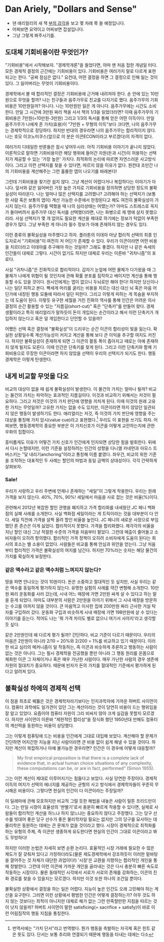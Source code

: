 
# Dan Ariely, "Dollars and Sense" 

* 댄 애리얼리의 새 책 [부의 감각](http://www.aladin.co.kr/shop/wproduct.aspx?ItemId=153434095)을 보고 몇 차례 쭉 쓸 예정입니다.  
* 어찌보면 요약이고 어찌보면 잡설입니다. 
* 그냥 그렇게 봐주시기를. 

## 도대체 기회비용이란 무엇인가? 
"기회비용"에서 시작해보자. "경제학개론"을 들었다면, 아마 맨 처음 접한 개념일 터다. 모든 경제적 결정의 근간에는 기회비용이 있다. 기회비용은 여러가지 말로 다르게 표현되고는 한다. "공짜 점심은 없다." 요컨대, 어떤 결정을 하면 그 결정으로 인해 잃는 것이 있다. 그 잃어버리는 무엇이 기회비용이다.  

경제학에서 볼 때 합리적인 결정은 기회비용에 근거해 내려져야 한다. 손 안에 있는 10만원으로 무엇을 할까? 나는 친구들과 음주가무로 친교를 다지기로 했다. 음주가무의 기회비용은 10만원일까? 아니다. 나는 10만원만 잃은 게 아니다. 음주가무에는 시간도 소비한다. 만일 그 시간에 3만원 짜리 책을 사서 책의 1/3을 읽었더라면? 이때 음주가무의 기회비용은 7만원(=10만원-3만원)  그리고 1/3의 독서를 통해 얻은 어떤 이득이다. 만일 음주가무가 나에게 준 가치(효용)이 "7만원 + 무형의 이득"보다 크다면, 나의 음주가무는 경제학적으로 정당하다. 하지만 반대의 경우라면 나의 음주가무는 합리적이지 않다. 나는 호모 이코노미쿠스(앞으로 이 분은 이콘ECON이라고 부르겠다)의 자격이 없다. 

여러가지 디테일한 반론들은 잠시 넣어두시라. 아직 기회비용 이야기가 끝나지 않았다. 이론적으로 말하면 기회비용이란 해당 행위에 들어간 자원(돈과 시간)이 허용하는 선택지가 제공할 수 있는 '가장 높은' 가치다. 최적화의 논리에 따르면 자연스러운 사고방식이다. 그리고 이런 선택지를 찾을 수 있다면, 따르지 않을 이유가 없다. 원컨대 조만간 나의 기회비용을 계산해주는 그런 훌륭한 앱이 나오기를 바래본다! 

그런데 기회비용을 찾기란 쉽지 않다. 그냥 계산이 어렵다거나 복잡하다는 이야기가 아니다. 앞서와 같은 잃어버린 가장 높은 가치로 기회비용을 정의하면 상당한 정도의 불확실성이 따라온다. 나는 얼마나 많은 선택지를 고려했나? 고려해야 하는 선택지가 (보통한 사람 혹은 보통의 앱이) 계산 가능한 수준에서 한정된다고 해도 여전히 불확실성이 가시지 않는다. 음주가무를 택했을 때 나의 심리상태는 어땠는가? 아마도 스트레스로 꼭지가 돌아버려서 음주가무 대신 독서를 선택했더라면, 나는 화병으로 제 명에 살지 못했으리라. 사실 선택지가 몇 개 없어도 필요한 계산을 제대로 하기에는 정보가 턱없이 부족한 경우가 많다. 그냥 부족한 게 아니라 필수 정보가 아예 존재하지 않는 경우도 있다. 

이런 종류의 불확실성을 마주했다고 하자. 플라톤의 이데아 마냥 합리적 선택의 최종 인도자로서 "기회비용"이 여전히 저 어딘가 존재할 수 있다. 우리가 이콘이라면 어떤 비용을 치르더라고 이데아를 추구해야 하는 것일까? 그래도 좋겠다. 하지만 나 같은 속세의 인간들이 대체로 그렇다. 시간이 없기도 하지만 대체로 우리는 이른바 "귀차니즘"의 포로다. 

사실 "귀차니즘"은 진화적으로 합리적이다. 갑자기 눈앞에 어떤 물체가 다가왔을 때 그 물체가 나에게 위협이 될 것인지에 관해 확률 분포를 짐작하고 베이지언 계산을 통해 행동할 수도 있을 것이다. 원시인에게는 앱이 없으니 두뇌로만 해야 한다! 하지만 당신이나 나는 일단 피하고 본다. 빡세게 머리를 굴리는 비용을 치르는 대신 대신 뇌 혹은 마음 어딘가에 내장된 행동 모듈에 따라서 일단 피한다. 그리고 이렇게 피하는 게 목숨을 부지하는 데 도움이 된다. 이렇듯 유구한 세월을 거친 진화의 역사를 통해 인간은 어려운 의사 결정의 순간 활용할 수 있는 "지름길(short-cut)" 혹은 "단축키"를 만들어 왔다. 경제 생활이라고 특히 에리얼리가 말하듯이 돈이 개입되는 순간이라고 해서 이런 단축키가 개입하지 않는다고 혹은 덜 개입한다고 단언할 수 있을까? 

어쨌든 선택 혹은 결정에 "불확실성"이 드리우는 순간 이콘의 합리성이 빛을 잃는다. 확실한 상황일수록 계산가능성이 커지고 계산을 통해 보다 큰 이익을 추구할 여지도 커진다. 하지만 불확실성이 존재하게 되면 그 이콘의 활동 폭이 좁아지고 때로는 아예 존재하지 않게 될지도 모른다. 이때 인간은 단축키를 찾게 된다. 그리고 이런 단축키와 함께 기회비용으로 무장한 이콘이라면 하지 않았을 선택이 우리의 선택지가 되기도 한다. 행동경제학은 이렇게 탄생한다. 

## 내게 비교할 무엇을 다오  

비교의 대상이 없을 때 쉽게 불확실성이 발생한다. 이 물건의 가치는 얼마나 될까? 비교는 물건의 가치는 파악하는 효과적인 지름길이다. 이것과 비교하기 위해서는 저것이 필요하다. 그리고 저것은 이것의 가치 판단에 영향을 끼치게 된다. 이때 이것의 원래 고유한 가치는 무엇일까? 고유한 가치는 없을 수도 있지만, 이콘이라면 하지 않았던 일관되지 않은 행동이 발생하기도 한다. 애리얼리는 저것, 즉 이것의 가치 판단에 영향을 주는 대상을 통칭해 가치 암시(value cue)라고 표현했다.[^1] 우리도 이 표현을 쓰기도 하자. 어찌보면, 행동경제학의 중요한 부분은 이 가치신호가 이콘을 어떻게 교란하는지에 관한 우화의 집합이다. 

[^1]: 번역서에는 "가치 단서"라고 번역했다. 뭔가 행동을 촉발하는 자극제 혹은 힌트 같은 뜻도 있다. 단서는 보통 추리와 연결되기 때문에 행동을 타내는 데에는 다소 

흥미롭게도 이유가 어떻건 가치 신호가 인간에게 인지되면 상당한 힘을 발휘한다. 뒤에서 다시 논할테지만, 이런 기준을 설정하려는 인간의 성향을 다니엘 카네먼과 아모스 트버스키는 "닻 내리기anchoring"이라고 통칭해 이름 붙였다. 좌우간, 비교의 위한 기준을 조작하는 대표적인 두 사례는 할인의 마법과 동일 금액의 상대성이다. 각각 간략하게 살펴보자. 

### Sale! 

 우리가 사랑하고 우리 주변에 언제나 존재하는 "세일"이 그렇게 작용한다. 우리는 원래 가격을 보지 않는다. 40%, 70%, 90%! 세일에서 마음을 사로 잡는 것은 비율(%)이다. 

관련해서 2012년 복잡한 할인 관행을 폐지하고 가격 합리화를 내세웠던 JC 페니 백화점의 실패 사례를 소개한다. 사실 백화점 세일이라는 게 트릭이라는 것을 대부분이 다 안다. 세일 직전에 가격을 살짝 올려 할인 비율을 높인다. JC  페니의 새로운 사장으로 부임했던 론 존슨은 이게 싫었다. 합리적이지 못했다. 가격을 합리화했다. 제각각의 비율을 지닌 할인 대신 그냥 적절한 수준의 가격을 처음부터 팔았다. 그런데 매출이 줄어들고 소비자들이 오히려 항의했다. 합리적인 가격 정책이 오히려 소비자에게 도움이 된다는 회사의 호소는 별 소용이 없었다. 사람들은 비교를 통해 안심과 위안을 얻는다. 그냥 처음부터 합리적인 가격은 불확실성의 여지를 남긴다. 하지만 70%라는 숫자는 해당 물건의 가치를 확실하게 보장한다. 

### 같은 액수라고 같은 액수처럼 느껴지지 않는다?

땅을 파면 안나오는 것이 10원이다. 돈은 소중하고 절대적인 듯 싶지만, 사실 우리는 같은 액수를 동일하게 평가하지 않는다. 유명한 실험의 사례를 약간 변형해 소개한다. 10만원 짜리 운동화를 사러 갔는데,  시내 어느 매장에 가면 2만원 싸게 살 수 있다고 하는 말을 듣게 되었다. 아마도 대부분의 사람은 2만원을 아끼기 위해서 그 시내 매장을 방문하는 수고를 아까지 않을 것이다. 큰 마음먹고 이사한 집에 200만원 짜리 근사한 거실 탁자를 구입하러 갔다. 운동화 구입과 비슷하게 시내 매장에 가면 198만원에 살 수 있다는 이야기를 듣는다. 적어도 나는 '뭐 가격 차이도 별로 없으니 여기서 사야지'라고 생각할 듯 싶다. 

같은 2만원인데 왜 다르게 평가 될까? 간단하다. 비교 기준이 다르기 때문이다. 우리의 마음은 2만원이 아니라 2/10 = 20%와 2/200 = 1%를 비교하고 있기 때문이다. 이러한 비교 심리의 메커니즘이 덜 작동하는, 즉 이콘과 비슷하게 추론하고 행동하는 사람이 없는 것은 아니다. 그는 필시 경제학을 전공했을 뿐만 아니라 그 행동 원리를 온몸으로 체화한 이콘 그 자체이거나 혹은 매우 가난한 사람이다. 매우 가난한 사람의 경우 생존에 자원의 절대치가 중요하다. 때문에 빈자가 돈의 가치를 절대적인 기준에서 평가하게 된다고 알려져 있다. 

## 불확실성 하에의 경제적 선택 

이 점을 최초로 꿰뚫은 것은 경제학자라기보다는 인지과학자에 가까운 허버트 사이먼이다. 컴퓨터 과학에도 일가견이 있던 그는 계산이라는 것이 당연히 비용이 드는 행위임을 잘 알고 있었다. 요즘이야 컴퓨터 자원이 그리 비싸지 않아 크게 실감을 못할지 모르겠다. 하지만 사이먼이 이른바 "제한적인 합리성"을 정식화 했던 1950년대 만해도 컴퓨터의 계산력을 동원하는 비용이 상당했다. 

그는 이렇게 컴퓨팅에 드는 비용을 인간에게 그대로 대입해 보았다. 계산해야 할 문제가 간단하면 어지간한 지능을 지닌 사람이라면 큰 비용 없이 쉽게 해낼 수 있을 것이다. 하지만 계산이 복잡하거나 아예 불가능한 경우라면? 인간은 이 경우에 어떻게 대응할까? 

> My first empirical proposition is that there is a complete lack of evidence that, in actual human choice situations of any complexity, these computations can be, or are in fact, performed” (Simon 1955).

그는 이런 계산이 제대로 이루어지기는 힘들다고 보았다. 사실 당연한 주장이다. 경제적 이득의 여지가 선택의 에너지를 제공하는 균형의 사고 방식에서 경제학자들이 꾸준히 무시해온 비용이다. 그렇다면 현실의 인간이 다 이콘이라는 주장일까? 

이 딜레마에 관해 모호하지만 비교적 그럴 듯한 해법을 내놓은 사람이 밀튼 프리드만이다. 그는 만일 시장이 효율성의 '판별기'로서 충분히 빠르게 작용할 수 있다면, 실제로 사람들이 합리적인 계산을 하느냐 하지 않느냐는 중요하지 않다고 주장했다. 그는 당구 선수를 빗대어 좋은 당구 선수가 좋은 물리학자일 필요는 없지만 그의 당구를 묘사하는 데 물리학은 동원하는 데에는 큰 문제가 없을 것이라고 했다. 시장이 경제적으로 최적화를 하는 유형의 주체, 즉 이콘만 생종하게 유도한다면 현실의 인간이 그대로 이콘이라고 봐도 무방하다! 

하지만 이러한 논법은 자세히 보면 순환 논리다. 효율적인 시장 거래에 필요한 수 많은 제도가 잘 갖춰져 있다고 가정하더라도(물론 제도경제학에서 강조하듯이 이러한 밑바탕을 깔어주는 것 자체가 대단한 과업이다!) '시장'은 교환을 지향하는 합리적인 개인을 통해 창발한다. 그런데 이런 이콘에 가까운 개인을 골라내는 것은 다시 충분히 빠른 속도로 작동하는 시장이다. 물론 동태적인 시각에서 서로가 서로의 존재를 강화하는, 이콘의 진화 경로를 찾을 수 있을지는 모르겠다. 하지만 이것 또한 하나의 조건일 뿐이다. 

불확실한 상황에서 결정을 하는 일은 어렵다. 지능이 높은 인간도 오래 고민해야 하는 계산을 요구한다. 그러면 이런 상황에서 평범한 인간은 어떻게 결정하는가? 아무 것도 하지 않는 것보다는 최적이 아니지만 대체로 해가 없는 그런 만족할만한 지침을 따르는 것이 낫지 않을까? 허버트 사이먼이 말한 satisficing(= sacrifice + satisfy)이 바로 이런 어림짐작의 행동 지침을 통칭한다.
<!--stackedit_data:
eyJoaXN0b3J5IjpbLTEyNTI4NzU2NDgsLTk2OTQ0NDE1MiwyMj
AzOTMwNjksLTEwOTk5MjczODgsMTIzODQ3NjU5NywtOTM2NDY0
NTAxXX0=
-->